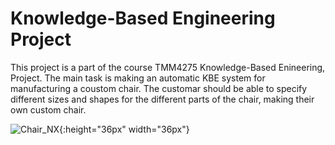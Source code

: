 # Knowledge-Based Engineering Project 

This project is a part of the course TMM4275 Knowledge-Based Enineering, Project. The main task is making an automatic KBE system for manufacturing a coustom chair.
The customar should be able to specify different sizes and shapes for the different parts of the chair, making their own custom chair. 

![Chair_NX](https://github.com/amaliebholm/TMM4275-KBE-project/blob/main/Chair_NX.PNG){:height="36px" width="36px"}


